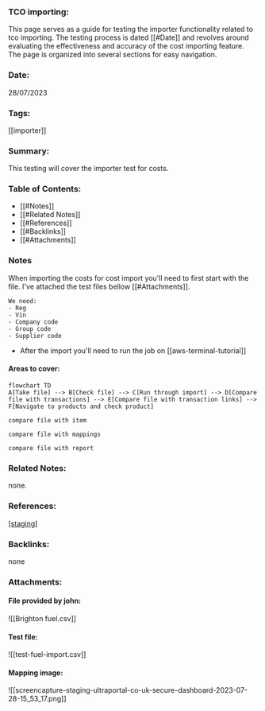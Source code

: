 ### TCO importing:

This page serves as a guide for testing the importer functionality related to tco importing. The testing process is dated [[#Date]] and revolves around evaluating the effectiveness and accuracy of the cost importing feature. The page is organized into several sections for easy navigation.

### Date:

28/07/2023

### Tags:

[[importer]] 

### Summary:

This testing will cover the importer test for costs.

### Table of Contents:

- [[#Notes]]
- [[#Related Notes]]
- [[#References]]
- [[#Backlinks]]
- [[#Attachments]]

### Notes

When importing the costs for cost import you'll need to first start with the file. I've attached the test files bellow [[#Attachments]].  

	We need:
	- Reg
	- Vin
	- Company code
	- Group code
	- Supplier code

- After the import you'll need to run the job on [[aws-terminal-tutorial]]

#### Areas to cover:

```mermaid
flowchart TD
A[Take file] --> B[Check file] --> C[Run through import] --> D[Compare file with transactions] --> E[Compare file with transaction links] --> F[Navigate to products and check product]
```

```text
compare file with item

compare file with mappings

compare file with report
```

### Related Notes:

none.

### References:

[[staging]](https://staging.ultraportal.co.uk/secure/dashboard)

### Backlinks:

none

### Attachments:

#### File provided by john:

![[Brighton fuel.csv]]

#### Test file:

![[test-fuel-import.csv]]
#### Mapping image:

![[screencapture-staging-ultraportal-co-uk-secure-dashboard-2023-07-28-15_53_17.png]]